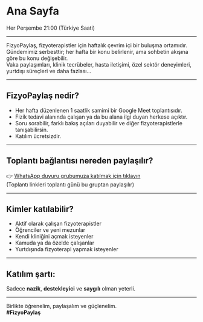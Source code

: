 # Ana Sayfa

Her Perşembe 21:00 (Türkiye Saati)

---

FizyoPaylaş, fizyoterapistler için haftalık çevrim içi bir buluşma ortamıdır.  
Gündemimiz serbesttir; her hafta bir konu belirlenir, ama sohbetin akışına göre bu konu değişebilir.  
Vaka paylaşımları, klinik tecrübeler, hasta iletişimi, özel sektör deneyimleri, yurtdışı süreçleri ve daha fazlası...

---

## FizyoPaylaş nedir?

- Her hafta düzenlenen 1 saatlik samimi bir Google Meet toplantısıdır.
- Fizik tedavi alanında çalışan ya da bu alana ilgi duyan herkese açıktır.
- Soru sorabilir, farklı bakış açıları duyabilir ve diğer fizyoterapistlerle tanışabilirsin.
- Katılım ücretsizdir.

---

## Toplantı bağlantısı nereden paylaşılır?

👉 [WhatsApp duyuru grubumuza katılmak için tıklayın](https://chat.whatsapp.com/DoQDwhhGB1N18IXJ8aJgsZ)  
(Toplantı linkleri toplantı günü bu gruptan paylaşılır)

---

## Kimler katılabilir?

- Aktif olarak çalışan fizyoterapistler
- Öğrenciler ve yeni mezunlar
- Kendi kliniğini açmak isteyenler
- Kamuda ya da özelde çalışanlar
- Yurtdışında fizyoterapi yapmak isteyenler

---

## Katılım şartı:

Sadece **nazik**, **destekleyici** ve **saygılı** olman yeterli.

---

Birlikte öğrenelim, paylaşalım ve güçlenelim.  
**#FizyoPaylaş**
